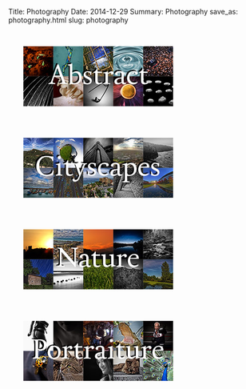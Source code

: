 Title: Photography
Date: 2014-12-29
Summary: Photography
save_as: photography.html
slug: photography

<a href="photo_Abstract.html"><img src="images/thumb_Abstract.jpg" style="padding: 30px;"/></a><br />
<a href="photo_Cityscapes.html"><img src="images/thumb_Cityscapes.jpg" style="padding: 30px;"/></a><br />
<a href="photo_Nature.html"><img src="images/thumb_Nature.jpg" style="padding: 30px;"/></a><br />
<a href="photo_Portraits.html"><img src="images/thumb_Portraits.jpg" style="padding: 30px;"/></a><br />
